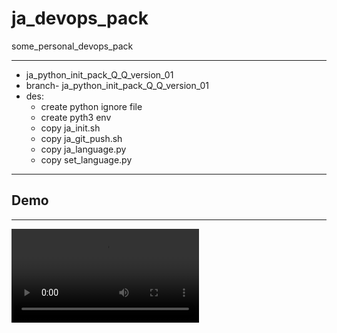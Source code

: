 # ja_devops_pack
some_personal_devops_pack


---
- ja_python_init_pack_Q_Q_version_01
- branch- ja_python_init_pack_Q_Q_version_01
- des:  
    - create python ignore file
    - create pyth3 env
    - copy ja_init.sh
    - copy ja_git_push.sh
    - copy ja_language.py
    - copy set_language.py


---

## Demo

---

![Github is not support the demo, please downolad and see](demo.mp4)

